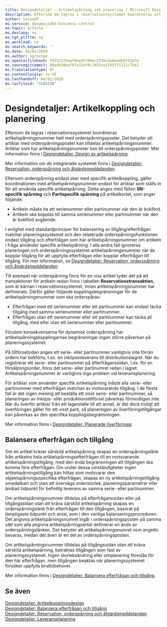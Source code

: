 ```yaml
---
title: Designdetaljer - Artikelspårning och planering | Microsoft Docs
description: Eftersom de lagras i reservationssystemet koordineras artikelspårningsnummer helt med orderspårningsposter.
author: SorenGP
ms.service: dynamics365-business-central
ms.topic: article
ms.devlang: na
ms.tgt_pltfrm: na
ms.workload: na
ms.search.keywords: ''
ms.date: 04/01/2020
ms.author: sgroespe
ms.openlocfilehash: f43523794af06ed5709ec2738cda8bad68fd1b7d
ms.sourcegitcommit: 88e4b30eaf6fa32af0c1452ce2f85ff1111c75e2
ms.translationtype: HT
ms.contentlocale: sv-SE
ms.lasthandoff: 04/01/2020
ms.locfileid: "3185138"
---
```

# <a name="design-details-item-tracking-and-planning"></a>Designdetaljer: Artikelkoppling och planering
Eftersom de lagras i reservationssystemet koordineras artikelspårningsnummer helt med orderspårningsposter. Det betyder att artiklar med orderspårningsposter kan tilldelas artikelspårningsnummer. Artiklar som har artikelspårningsnummer kan bli orderspårningsposter. Mer information finns i [Designdetaljer: Design av artikelspårning](design-details-item-tracking-design.md).

Mer information om de integrerade systemet finns i [Designdetaljer: Reservation, orderspårning och åtgärdsmeddelanden](design-details-reservation-order-tracking-and-action-messaging.md).

Eftersom orderspårning endast sker med specifik artikelkoppling, gäller koordinationen med artikelspårningsnummer endast för artiklar som ställs in för att använda specifik artikelspårning. Detta anges med fälten **SN-specifik spårning** och **Partispecifik spårning** på artikelkortet, som anger följande:

- Artikeln måste ha ett serienummer eller partinummer när den är bokförd.
- Artikeln ska kopplas till samma serienummer eller partinummer när den är bokförd avgående.

I enlighet med standardprinciper för balansering av tillgång/efterfrågan matchar planeringssystemet och den relaterade orderspårningsfunktionen endast tillgång och efterfrågan som har artikelspårningsnummer om artikeln i fråga använder specifik artikelspårning. I alla andra fall ignoreras planeringen och orderspårningssystemet artikelspårningsnummer när de kopplar tillgång för att uppfylla efterfrågan eller kopplar efterfrågan till tillgång. För mer information, se [Designdetaljer: Reservation, orderspårning och åtgärdsmeddelanden](design-details-reservation-order-tracking-and-action-messaging.md)

Till exempel när orderspårning finns för en viss artikel tyder det på att transaktioner för artikeln redan finns i tabellen **Reservationstransaktion**, som är kärnan i reservationssystemet, innan artikelspårningsnummer har definierats. Därför gäller följande kopplingsbegränsningar för de artikelspårningsnummer som ska orderspåras:

- Efterfrågan med ett serienummer eller ett partinummer kan endast täcka tillgång med samma serienummer eller partinummer.
- Efterfrågan utan ett serienummer eller ett partinummer kan täcka all tillgång, med eller utan ett serienummer eller partinummer.

Förutom konsekvenserna för dynamisk orderspårning har artikelspårningskopplingarnas begränsningar ingen större påverkan på planeringssystemet.

På tillförselsidan anges ett serie- eller partinummer vanligtvis inte förrän ordern har bokförts, t.ex. en inköpsinleverans till distributionslagret. När du registrerar ett serie- eller partinummer på efterfråganssidan, t.ex. för en försäljningsorder, finns det serie- eller partinumret redan i lagret. Artikelspårningsnummer är vanligtvis inga problem vid leveransplanering.

För artiklar som använder specifik artikelspårning måste alla serie- eller partinummer med efterfrågan matchas av motsvarande tillgång. I de flesta fall är det ingen mening att beställa ett visst serie- eller partinummer, så planeringen av inköps- eller produktionstillförsel påverkas förmodligen inte. När du överför artiklar från ett lagerställe till ett annat, är det dock troligt att överföringen gäller för ett visst parti, så planeringen av överföringstillgångar kan påverkas av den specifika kopplingsbegränsningen.

Mer information finns i [Designdetaljer: Planerade överföringar](design-details-transfers-in-planning.md).

## <a name="balancing-demand-and-supply"></a>Balansera efterfrågan och tillgång
Om en artikel kräver särskild artikelspårning skapas en orderspårningslänk från artikelns hela artikelspårningsefterfrågan till en motsvarande artikelspårningstillgång, med den enda begränsningen att tillgången ska komma före efterfrågan. Om under dessa omständigheter ingen artikelspårningstillgång kan hittas som motsvarar den objektspårningsspecifika efterfrågan, skapas en ny artikelspårningstillgång omedelbart och utan att överväga orderstorlek, planeringsparametrar eller ändrad tidpunkt för befintlig leverans av samma serie- eller partinummer.

Om artikelspårningsnummer tilldelas på efterfråganssidan eller på tillgångssidan utan att kräva särskild artikelspårning skapas en orderspårningslänk från efterfrågan till den tillgången, baserat på lämpligaste tidpunkt och antal, som i den vanliga balanseringsproceduren. Det angivna artikelspårningsnumret ingår i orderspårningsposten på samma sätt som alla angivna artikelspårningsantal definierar en ände av orderspårningslänken. Det betyder att artikelspårningsnumret som angetts bevaras, medan det även är en del av orderspårningsposten.

Om artikelspårningsnummer tilldelas på tillgångssidan utan att kräva särskild artikelspårning, betraktas tillgången som fast av planeringssystemet. Ingen storleksändring eller omplanering föreslås för den här efterfrågan, men tillgången beaktas när planeringssystemet försöker uppfylla bruttobehovet.

Mer information finns i [Designdetaljer: Balansera efterfrågan och tillgång](design-details-balancing-demand-and-supply.md).  

## <a name="see-also"></a>Se även  
[Designdetaljer: Artikelkopplingsdesign](design-details-item-tracking-design.md)  
[Designdetaljer: Balansera efterfrågan och tillgång](design-details-balancing-demand-and-supply.md)  
[Designdetaljer: Reservation, orderspårning och åtgärdsmeddelanden](design-details-reservation-order-tracking-and-action-messaging.md)   
[Designdetaljer: Leveransplanering](design-details-supply-planning.md)  
